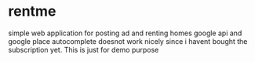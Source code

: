 # rentme
  simple web application for posting ad and renting homes
  google api and google place autocomplete doesnot work nicely since i havent bought the subscription yet. This is just for demo purpose

